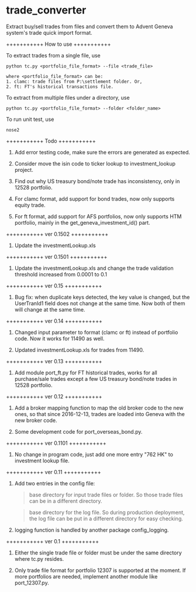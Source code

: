 # trade_converter

Extract buy/sell trades from files and convert them to Advent Geneva system's trade quick import format.

+++++++++++
How to use
+++++++++++

To extract trades from a single file, use

	python tc.py <portfolio_file_format> --file <trade_file>

	where <portfolio_file_format> can be:
	1. clamc: trade files from P:\settlement folder. Or,
	2. ft: FT's historical transactions file.

To extract from multiple files under a directory, use

	python tc.py <portfolio_file_format> --folder <folder_name>


To run unit test, use

	nose2


+++++++++++
Todo
+++++++++++
1. Add error testing code, make sure the errors are generated as expected.

2. Consider move the isin code to ticker lookup to investment_lookup project.

3. Find out why US treasury bond/note trade has inconsistency, only in 12528 portfolio.

4. For clamc format, add support for bond trades, now only supports equity trade.

5. For ft format, add support for AFS portfolios, now only supports HTM portfolio, mainly in the get_geneva_investment_id() part.



+++++++++++
ver 0.1502
+++++++++++
1. Update the investmentLookup.xls



+++++++++++
ver 0.1501
+++++++++++
1. Update the investmentLookup.xls and change the trade validation threshold increased from 0.0001 to 0.1




+++++++++++
ver 0.15
+++++++++++
1. Bug fix: when duplicate keys detected, the key value is changed, but the UserTranId1 field does not change at the same time. Now both of them will change at the same time.



+++++++++++
ver 0.14
+++++++++++
1. Changed input parameter to format (clamc or ft) instead of portfolio code. Now it works for 11490 as well.

2. Updated investmentLookup.xls for trades from 11490.



+++++++++++
ver 0.13
+++++++++++
1. Add module port_ft.py for FT historical trades, works for all purchase/sale trades except a few US treasury bond/note trades in 12528 portfolio.



+++++++++++
ver 0.12
+++++++++++
1. Add a broker mapping function to map the old broker code to the new ones, so that since 2016-12-13, trades are loaded into Geneva with the new broker code.

2. Some development code for port_overseas_bond.py.



+++++++++++
ver 0.1101
+++++++++++
1. No change in program code, just add one more entry "762 HK" to investment lookup file.



+++++++++++
ver 0.11
+++++++++++

1. Add two entries in the config file:

	> base directory for input trade files or folder. So those trade files can be in a different directory.

	> base directory for the log file. So during production deployment, the log file can be put in a different directory for easy checking.

2. logging function is handled by another package config_logging.



+++++++++++
ver 0.1
+++++++++++

1. Either the single trade file or folder must be under the same directory where tc.py resides.

2. Only trade file format for portfolio 12307 is supported at the moment. If more portfolios are needed, implement another module like port_12307.py.